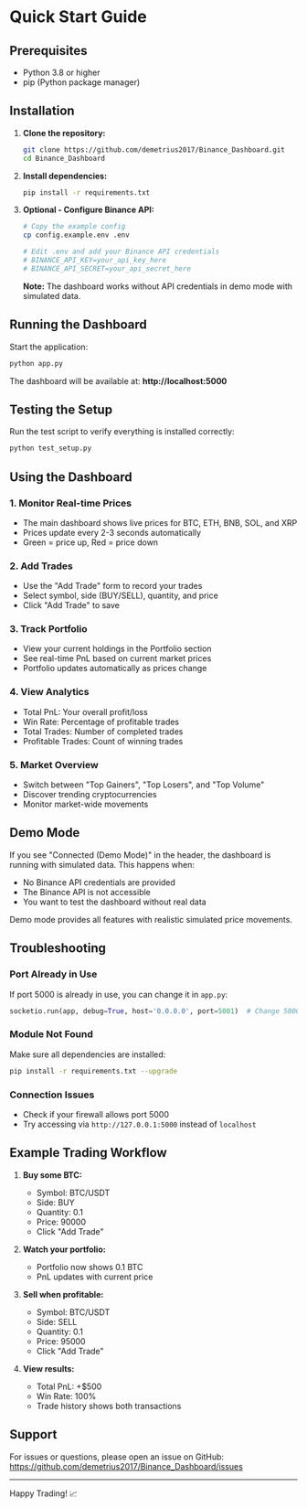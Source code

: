 # Quick Start Guide

## Prerequisites
- Python 3.8 or higher
- pip (Python package manager)

## Installation

1. **Clone the repository:**
   ```bash
   git clone https://github.com/demetrius2017/Binance_Dashboard.git
   cd Binance_Dashboard
   ```

2. **Install dependencies:**
   ```bash
   pip install -r requirements.txt
   ```

3. **Optional - Configure Binance API:**
   ```bash
   # Copy the example config
   cp config.example.env .env
   
   # Edit .env and add your Binance API credentials
   # BINANCE_API_KEY=your_api_key_here
   # BINANCE_API_SECRET=your_api_secret_here
   ```

   **Note:** The dashboard works without API credentials in demo mode with simulated data.

## Running the Dashboard

Start the application:
```bash
python app.py
```

The dashboard will be available at: **http://localhost:5000**

## Testing the Setup

Run the test script to verify everything is installed correctly:
```bash
python test_setup.py
```

## Using the Dashboard

### 1. Monitor Real-time Prices
- The main dashboard shows live prices for BTC, ETH, BNB, SOL, and XRP
- Prices update every 2-3 seconds automatically
- Green = price up, Red = price down

### 2. Add Trades
- Use the "Add Trade" form to record your trades
- Select symbol, side (BUY/SELL), quantity, and price
- Click "Add Trade" to save

### 3. Track Portfolio
- View your current holdings in the Portfolio section
- See real-time PnL based on current market prices
- Portfolio updates automatically as prices change

### 4. View Analytics
- Total PnL: Your overall profit/loss
- Win Rate: Percentage of profitable trades
- Total Trades: Number of completed trades
- Profitable Trades: Count of winning trades

### 5. Market Overview
- Switch between "Top Gainers", "Top Losers", and "Top Volume"
- Discover trending cryptocurrencies
- Monitor market-wide movements

## Demo Mode

If you see "Connected (Demo Mode)" in the header, the dashboard is running with simulated data. This happens when:
- No Binance API credentials are provided
- The Binance API is not accessible
- You want to test the dashboard without real data

Demo mode provides all features with realistic simulated price movements.

## Troubleshooting

### Port Already in Use
If port 5000 is already in use, you can change it in `app.py`:
```python
socketio.run(app, debug=True, host='0.0.0.0', port=5001)  # Change 5000 to 5001
```

### Module Not Found
Make sure all dependencies are installed:
```bash
pip install -r requirements.txt --upgrade
```

### Connection Issues
- Check if your firewall allows port 5000
- Try accessing via `http://127.0.0.1:5000` instead of `localhost`

## Example Trading Workflow

1. **Buy some BTC:**
   - Symbol: BTC/USDT
   - Side: BUY
   - Quantity: 0.1
   - Price: 90000
   - Click "Add Trade"

2. **Watch your portfolio:**
   - Portfolio now shows 0.1 BTC
   - PnL updates with current price

3. **Sell when profitable:**
   - Symbol: BTC/USDT
   - Side: SELL
   - Quantity: 0.1
   - Price: 95000
   - Click "Add Trade"

4. **View results:**
   - Total PnL: +$500
   - Win Rate: 100%
   - Trade history shows both transactions

## Support

For issues or questions, please open an issue on GitHub:
https://github.com/demetrius2017/Binance_Dashboard/issues

---

Happy Trading! 📈
